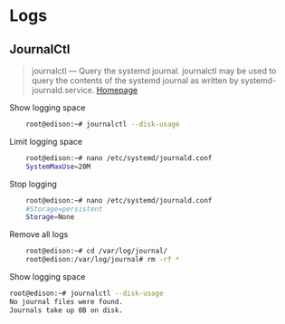 # Logs

## JournalCtl

> journalctl — Query the systemd journal. journalctl may be used to query the contents of the systemd journal as written by systemd-journald.service. [Homepage](https://www.freedesktop.org/software/systemd/man/journalctl.html)

Show logging space

```sh
    root@edison:~# journalctl --disk-usage
```

Limit logging space

```sh
    root@edison:~# nano /etc/systemd/journald.conf
    SystemMaxUse=20M
```

 Stop logging

```sh
    root@edison:~# nano /etc/systemd/journald.conf
    #Storage=persistent
    Storage=None
```

Remove all logs

```sh
    root@edison:~# cd /var/log/journal/
    root@edison:/var/log/journal# rm -rf *
```

Show logging space

```sh
root@edison:~# journalctl --disk-usage
No journal files were found.
Journals take up 0B on disk.
```